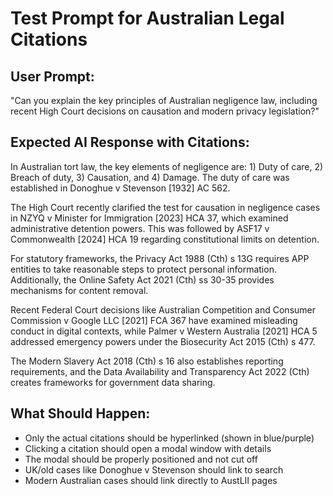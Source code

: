 # Test Prompt for Australian Legal Citations

## User Prompt:
"Can you explain the key principles of Australian negligence law, including recent High Court decisions on causation and modern privacy legislation?"

## Expected AI Response with Citations:

In Australian tort law, the key elements of negligence are: 1) Duty of care, 2) Breach of duty, 3) Causation, and 4) Damage. The duty of care was established in Donoghue v Stevenson [1932] AC 562.

The High Court recently clarified the test for causation in negligence cases in NZYQ v Minister for Immigration [2023] HCA 37, which examined administrative detention powers. This was followed by ASF17 v Commonwealth [2024] HCA 19 regarding constitutional limits on detention.

For statutory frameworks, the Privacy Act 1988 (Cth) s 13G requires APP entities to take reasonable steps to protect personal information. Additionally, the Online Safety Act 2021 (Cth) ss 30-35 provides mechanisms for content removal.

Recent Federal Court decisions like Australian Competition and Consumer Commission v Google LLC [2021] FCA 367 have examined misleading conduct in digital contexts, while Palmer v Western Australia [2021] HCA 5 addressed emergency powers under the Biosecurity Act 2015 (Cth) s 477.

The Modern Slavery Act 2018 (Cth) s 16 also establishes reporting requirements, and the Data Availability and Transparency Act 2022 (Cth) creates frameworks for government data sharing.

## What Should Happen:
- Only the actual citations should be hyperlinked (shown in blue/purple)
- Clicking a citation should open a modal window with details
- The modal should be properly positioned and not cut off
- UK/old cases like Donoghue v Stevenson should link to search
- Modern Australian cases should link directly to AustLII pages